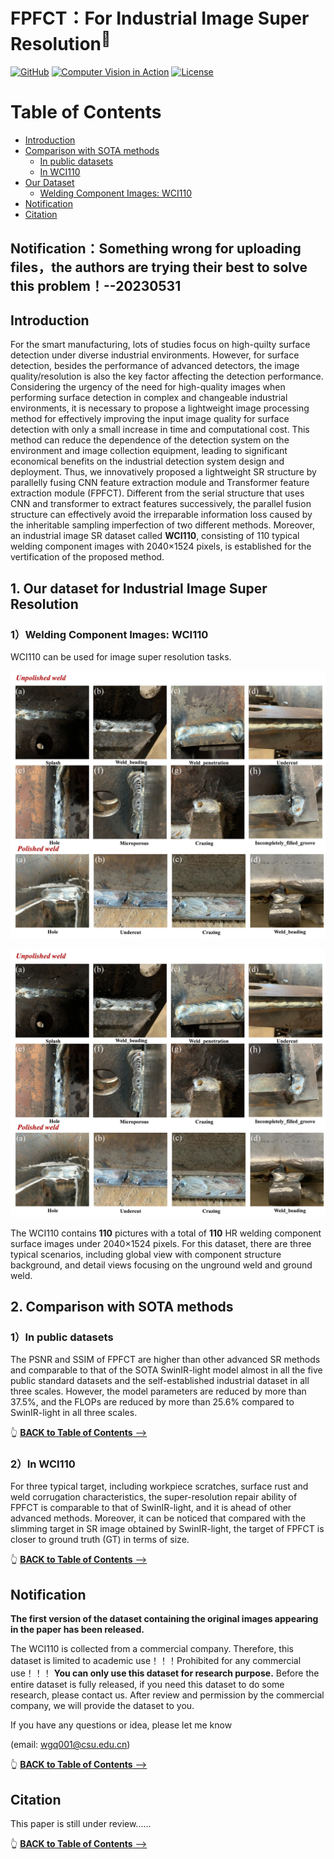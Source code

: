 # FPFCT：For Industrial Image Super Resolution<sup>📌</sup>
<a href="https://github.com/Luckycat518"><img src="https://img.shields.io/badge/GitHub-@Luckycat518-000000.svg?logo=GitHub" alt="GitHub" target="_blank"></a>
<a href="https://charmve.github.io/computer-vision-in-action/" target="_blank"><img src="https://img.shields.io/badge/Computer Vision-000000.svg?logo=GitBook" alt="Computer Vision in Action"></a>
[![License](https://img.shields.io/github/license/Charmve/Surface-Defect-Detection)](LICENSE)

# Table of Contents

- [Introduction](#introduction)
- [Comparison with SOTA methods](#1-key-issues-in-weld-surface-defect-detection)
  - [In public datasets](#1external-impurity-interference)
  - [In WCI110](#2adjacent-interaction-interference)
- [Our Dataset](#2-our-dataset-for-industrial-weld-surface-defect-detection)
  - [Welding Component Images: WCI110](#1weld-surface-defect-wsd-det)
- [Notification](#notification)
- [Citation](#citation)

## Notification：Something wrong for uploading files，the authors are trying their best to solve this problem！--20230531

## Introduction


<p>For the smart manufacturing, lots of studies focus on high-quilty surface detection under diverse industrial environments. However, for surface detection, besides the performance of advanced detectors, the image quality/resolution is also the key factor affecting the detection performance. Considering the urgency of the need for high-quality images when performing surface detection in complex and changeable industrial environments, it is necessary to propose a lightweight image processing method for effectively improving the input image quality for surface detection with only a small increase in time and computational cost. This method can reduce the dependence of the detection system on the environment and image collection equipment, leading to significant economical benefits on the industrial detection system design and deployment. Thus, we innovatively proposed a lightweight SR structure by parallelly fusing CNN feature extraction module and Transformer feature extraction module (FPFCT). Different from the serial structure that uses CNN and transformer to extract features successively, the parallel fusion structure can effectively avoid the irreparable information loss caused by the inheritable sampling imperfection of two different methods. Moreover, an industrial image SR dataset called <strong>WCI110</strong>, consisting of 110 typical welding component images with 2040×1524 pixels, is established for the vertification of the proposed method. </p>




## 1. Our dataset for Industrial Image Super Resolution

### 1）Welding Component Images: WCI110

WCI110 can be used for image super resolution tasks.

![image](https://github.com/Luckycat518/Yolo-MSAPF/blob/main/Cover_image/Dataset-description.jpg)
<div align=center><img src="https://github.com/Luckycat518/Yolo-MSAPF/blob/main/Cover_image/Dataset-description.jpg"></div>

<p>The WCI110 contains <b>110</b> pictures with a total of <b>110</b> HR welding component surface images under 2040×1524 pixels. For this dataset, there are three typical scenarios, including global view with component structure background, and detail views focusing on the unground weld and ground weld. </p>



## 2. Comparison with SOTA methods

### 1）In public datasets

<p> The PSNR and SSIM of FPFCT are higher than other advanced SR methods and comparable to that of the SOTA SwinIR-light model almost in all the five public standard datasets and the self-established industrial dataset in all three scales. However, the model parameters are reduced by more than 37.5%, and the FLOPs are reduced by more than 25.6% compared to SwinIR-light in all three scales. </p>

👆 [<b>BACK to Table of Contents</b> -->](#table-of-contents)

### 2）In WCI110

<p> For three typical target, including workpiece scratches, surface rust and weld corrugation characteristics, the super-resolution repair ability of FPFCT is comparable to that of SwinIR-light, and it is ahead of other advanced methods. Moreover, it can be noticed that compared with the slimming target in SR image obtained by SwinIR-light, the target of FPFCT is closer to ground truth (GT) in terms of size. </p>

👆 [<b>BACK to Table of Contents</b> -->](#table-of-contents)


## Notification
<b>The first version of the dataset containing the original images appearing in the paper has been released.</b>
<p>The WCI110 is collected from a commercial company. Therefore, this dataset is limited to academic use！！！Prohibited for any commercial use！！！
<strong>You can only use this dataset for research purpose.</strong>
Before the entire dataset is fully released, if you need this dataset to do some research, please contact us. After review and permission by the commercial company, we will provide the dataset to you.</p>


If you have any questions or idea, please let me know <p>(email: wgq001@csu.edu.cn)</p>

👆 [<b>BACK to Table of Contents</b> -->](#table-of-contents)

## Citation
This paper is still under review......

👆 [<b>BACK to Table of Contents</b> -->](#table-of-contents)



